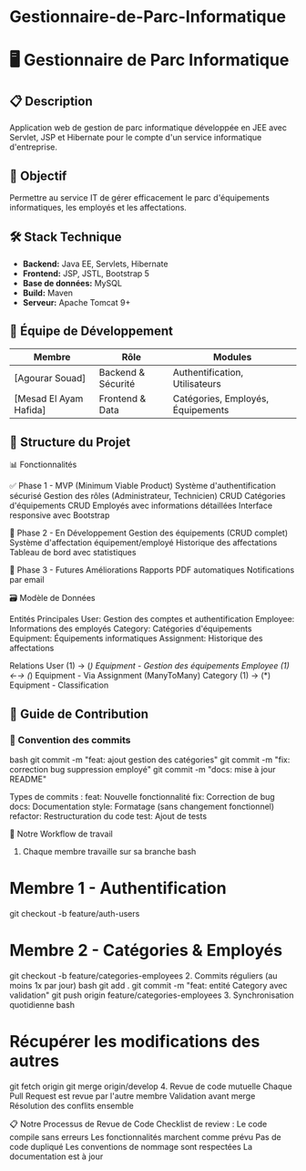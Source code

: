 # Gestionnaire-de-Parc-Informatique
# 🖥️ Gestionnaire de Parc Informatique

## 📋 Description
Application web de gestion de parc informatique développée en JEE avec Servlet, JSP et Hibernate pour le compte d'un service informatique d'entreprise.

## 🎯 Objectif
Permettre au service IT de gérer efficacement le parc d'équipements informatiques, les employés et les affectations.

## 🛠️ Stack Technique
- **Backend:** Java EE, Servlets, Hibernate
- **Frontend:** JSP, JSTL, Bootstrap 5
- **Base de données:** MySQL
- **Build:** Maven
- **Serveur:** Apache Tomcat 9+

## 👥 Équipe de Développement
| Membre | Rôle | Modules |
|--------|------|---------|
| [Agourar Souad] | Backend & Sécurité | Authentification, Utilisateurs |
| [Mesad El Ayam Hafida] | Frontend & Data | Catégories, Employés, Équipements |

## 📁 Structure du Projet




📊 Fonctionnalités

✅ Phase 1 - MVP (Minimum Viable Product)
Système d'authentification sécurisé
Gestion des rôles (Administrateur, Technicien)
CRUD Catégories d'équipements
CRUD Employés avec informations détaillées
Interface responsive avec Bootstrap

🔄 Phase 2 - En Développement
Gestion des équipements (CRUD complet)
Système d'affectation équipement/employé
Historique des affectations
Tableau de bord avec statistiques

🎯 Phase 3 - Futures Améliorations
Rapports PDF automatiques
Notifications par email

🗃️ Modèle de Données

Entités Principales
User: Gestion des comptes et authentification
Employee: Informations des employés
Category: Catégories d'équipements
Equipment: Équipements informatiques
Assignment: Historique des affectations

Relations
User (1) → (*) Equipment - Gestion des équipements
Employee (1) ←→ (*) Equipment - Via Assignment (ManyToMany)
Category (1) → (*) Equipment - Classification
## 🤝 Guide de Contribution

### 📝 Convention des commits
bash
git commit -m "feat: ajout gestion des catégories"
git commit -m "fix: correction bug suppression employé"
git commit -m "docs: mise à jour README"

Types de commits :
feat: Nouvelle fonctionnalité
fix: Correction de bug
docs: Documentation
style: Formatage (sans changement fonctionnel)
refactor: Restructuration du code
test: Ajout de tests

🔄 Notre Workflow de travail
1. Chaque membre travaille sur sa branche
bash
# Membre 1 - Authentification
git checkout -b feature/auth-users

# Membre 2 - Catégories & Employés  
git checkout -b feature/categories-employees
2. Commits réguliers (au moins 1x par jour)
bash
git add .
git commit -m "feat: entité Category avec validation"
git push origin feature/categories-employees
3. Synchronisation quotidienne
bash
# Récupérer les modifications des autres
git fetch origin
git merge origin/develop
4. Revue de code mutuelle
Chaque Pull Request est revue par l'autre membre
Validation avant merge
Résolution des conflits ensemble

📋 Notre Processus de Revue de Code
Checklist de review :
Le code compile sans erreurs
Les fonctionnalités marchent comme prévu
Pas de code dupliqué
Les conventions de nommage sont respectées
La documentation est à jour

